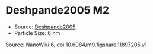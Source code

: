 <a name="material" />

# Deshpande2005 M2
<script type="application/ld+json">
  {
    "@context": "https://schema.org/",
    "@type": "ChemicalSubstance",
    "@id": "https://egonw.github.io/nanowiki/nanowiki125.html#material",
    "http://purl.org/dc/terms/conformsTo":
      {
        "@type": "CreativeWork",
        "@id": "https://bioschemas.org/profiles/ChemicalSubstance/0.4-RELEASE/"
      },
    "identfier": "125",
    "name": "Deshpande2005 M2",
    "url": "https://egonw.github.io/nanowiki/nanowiki125.html#material",
    "sameAs": "http://127.0.0.1/mediawiki/index.php/Special:URIResolver/Deshpande2005_M2"
  }
</script>


* Source: [Deshpande2005](articleDeshpande2005.md)
* Particle Size: 6 nm


Source: NanoWiki 6, doi:[10.6084/m9.figshare.11897205.v1](https://doi.org/10.6084/m9.figshare.11897205.v1)
